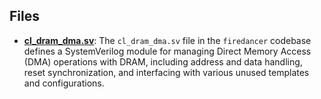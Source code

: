 
## Files
- **[cl_dram_dma.sv](design/cl_dram_dma.sv.driver.md)**: The `cl_dram_dma.sv` file in the `firedancer` codebase defines a SystemVerilog module for managing Direct Memory Access (DMA) operations with DRAM, including address and data handling, reset synchronization, and interfacing with various unused templates and configurations.
